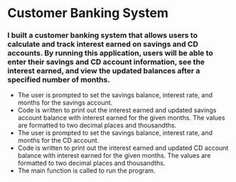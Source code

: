 # Customer Banking System

### I built a customer banking system that allows users to calculate and track interest earned on savings and CD accounts. By running this application, users will be able to enter their savings and CD account information, see the interest earned, and view the updated balances after a specified number of months.

* The user is prompted to set the savings balance, interest rate, and months for the savings account.
* Code is written to print out the interest earned and updated savings account balance with interest earned for the given months. The values are formatted to two decimal places and thousandths.
* The user is prompted to set the savings balance, interest rate, and months for the CD account.
* Code is written to print out the interest earned and updated CD account balance with interest earned for the given months. The values are formatted to two decimal places and thousandths. 
* The main function is called to run the program. 
